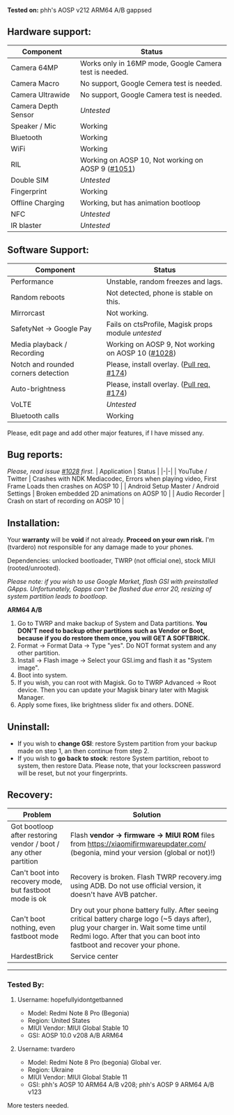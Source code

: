 **Tested on:**
phh's AOSP v212 ARM64 A/B gappsed

## Hardware support:
| Component | Status |
|-|-|
| Camera 64MP | Works only in 16MP mode, Google Camera test is needed. |
| Camera Macro | No support, Google Cemera test is needed. |
| Camera Ultrawide | No support, Google Camera test is needed. |
| Camera Depth Sensor | *Untested* |
| Speaker / Mic | Working |
| Bluetooth | Working |
| WiFi | Working |
| RIL | Working on AOSP 10, Not working on AOSP 9 ([#1051](https://github.com/phhusson/treble_experimentations/issues/1051)) |
| Double SIM | *Untested* |
| Fingerprint | Working |
| Offline Charging | Working, but has animation bootloop |
| NFC | *Untested* |
| IR blaster | *Untested* |

## Software Support:
| Component | Status |
|-|-|
| Performance | Unstable, random freezes and lags. |
| Random reboots | Not detected, phone is stable on this. |
| Mirrorcast | Not working. |
| SafetyNet -> Google Pay | Fails on ctsProfile, Magisk props module *untested* | 
| Media playback / Recording | Working on AOSP 9, Not working on AOSP 10 ([#1028](https://github.com/phhusson/treble_experimentations/issues/1028)) |
| Notch and rounded corners detection | Please, install overlay. ([Pull req. #174](https://github.com/phhusson/vendor_hardware_overlay/pull/174)) |
| Auto-brightness | Please, install overlay. ([Pull req. #174](https://github.com/phhusson/vendor_hardware_overlay/pull/174)) |
| VoLTE | *Untested* |
| Bluetooth calls | Working |

Please, edit page and add other major features, if I have missed any.

## Bug reports:
*Please, read issue [#1028](https://github.com/phhusson/treble_experimentations/issues/1028) first.*
| Application | Status |
|-|-|
| YouTube / Twitter | Crashes with NDK Mediacodec, Errors when playing video, First Frame Loads then crashes on AOSP 10 |
| Android Setup Master / Android Settings | Broken embedded 2D animations on AOSP 10 |
| Audio Recorder | Crash on start of recording on AOSP 10 |

## Installation:
Your **warranty** will be **void** if not already. **Proceed on your own risk.** I'm (tvardero) not responsible for any damage made to your phones.

Dependencies: unlocked bootloader, TWRP (not official one), stock MIUI (rooted/unrooted).

*Please note: if you wish to use Google Market, flash GSI with preinstalled GApps. Unfortunately, Gapps can't be flashed due error 20, resizing of system partition leads to bootloop.*

**ARM64 A/B**

1. Go to TWRP and make backup of System and Data partitions. **You DON'T need to backup other partitions such as Vendor or Boot, because if you do restore them once, you will GET A SOFTBRICK.**
2. Format -> Format Data -> Type "yes". Do NOT format system and any other partition.
3. Install -> Flash image -> Select your GSI.img and flash it as "System image".
4. Boot into system.
5. If you wish, you can root with Magisk. Go to TWRP Advanced -> Root device. Then you can update your Magisk binary later with Magisk Manager.
6. Apply some fixes, like brightness slider fix and others. DONE.

## Uninstall: 
 - If you wish to **change GSI**: restore System partition from your backup made on step 1, an then continue from step 2.
 - If you wish to **go back to stock**: restore System partition, reboot to system, then restore Data. Please note, that your lockscreen password will be reset, but not your fingerprints.

## Recovery:
| Problem | Solution |
|-|-|
| Got bootloop after restoring vendor / boot / any other partition | Flash **vendor -> firmware -> MIUI ROM** files from https://xiaomifirmwareupdater.com/ (begonia, mind your version (global or not)!) |
| Can't boot into recovery mode, but fastboot mode is ok | Recovery is broken. Flash TWRP recovery.img using ADB. Do not use official version, it doesn't have AVB patcher. |
| Can't boot nothing, even fastboot mode | Dry out your phone battery fully. After seeing critical battery charge logo (~5 days after), plug your charger in. Wait some time until Redmi logo. After that you can boot into fastboot and recover your phone. |
| HardestBrick | Service center |

---

### Tested By:
1. Username: hopefullyidontgetbanned
   - Model: Redmi Note 8 Pro (Begonia)
   - Region: United States
   - MIUI Vendor: MIUI Global Stable 10
   - GSI: AOSP 10.0 v208 A/B ARM64

2. Username: tvardero
   - Model: Redmi Note 8 Pro (begonia) Global ver.
   - Region: Ukraine
   - MIUI Vendor: MIUI Global Stable 11
   - GSI: phh's AOSP 10 ARM64 A/B v208; phh's AOSP 9 ARM64 A/B v123

More testers needed.